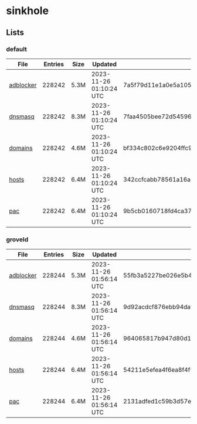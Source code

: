 # sinkhole

## Lists

### default

|File|Entries|Size|Updated|Hash|
|-|-|-|-|-|
|[adblocker](https://raw.githubusercontent.com/groveld/sinkhole/lists/default/adblocker.txt)|228242|5.3M|2023-11-26 01:10:24 UTC|7a5f79d11e1a0e5a105cf1c28d04d6ad9daa4dc5abd7d1d1a07a9f3134ff7828|
|[dnsmasq](https://raw.githubusercontent.com/groveld/sinkhole/lists/default/dnsmasq.txt)|228242|8.3M|2023-11-26 01:10:24 UTC|7faa4505bee72d545969eca89ac759dd7c5095b6607fc0d3bcd58a5577e0f508|
|[domains](https://raw.githubusercontent.com/groveld/sinkhole/lists/default/domains.txt)|228242|4.6M|2023-11-26 01:10:24 UTC|bf334c802c6e9204ffc9cb07c996f74a674dd555cd3dbc105accaec7402035af|
|[hosts](https://raw.githubusercontent.com/groveld/sinkhole/lists/default/hosts.txt)|228242|6.4M|2023-11-26 01:10:24 UTC|342ccfcabb78561a16aecba2c902f76ad445cef2581157a76ff66c19855b7a61|
|[pac](https://raw.githubusercontent.com/groveld/sinkhole/lists/default/pac.txt)|228242|6.4M|2023-11-26 01:10:24 UTC|9b5cb0160718fd4ca37c886af0c67ebd51d6ab5b94c7964974a67fa62776a871|

### groveld

|File|Entries|Size|Updated|Hash|
|-|-|-|-|-|
|[adblocker](https://raw.githubusercontent.com/groveld/sinkhole/lists/groveld/adblocker.txt)|228244|5.3M|2023-11-26 01:56:14 UTC|55fb3a5227be026e5b4b36b80b8512e531a4010e223d4ce8cee2f67078cefcb3|
|[dnsmasq](https://raw.githubusercontent.com/groveld/sinkhole/lists/groveld/dnsmasq.txt)|228244|8.3M|2023-11-26 01:56:14 UTC|9d92acdcf876ebb94daf0d07538e20c5dcfb289c687e030fe5bd44fc85c68d88|
|[domains](https://raw.githubusercontent.com/groveld/sinkhole/lists/groveld/domains.txt)|228244|4.6M|2023-11-26 01:56:14 UTC|964065817b947d80d14ae04d50577d3ed4e0c8f505dcfa8af6c4ceb9f1fe8d6d|
|[hosts](https://raw.githubusercontent.com/groveld/sinkhole/lists/groveld/hosts.txt)|228244|6.4M|2023-11-26 01:56:14 UTC|54211e5efea4f6ea8f4f9106c5a087fef96675084e37b8d712f6a9aba2ae3baf|
|[pac](https://raw.githubusercontent.com/groveld/sinkhole/lists/groveld/pac.txt)|228244|6.4M|2023-11-26 01:56:14 UTC|2131adfed1c59b3d57eb9a1bc5c45c91c2c8ea154bf675ba175337daa1df8381|
